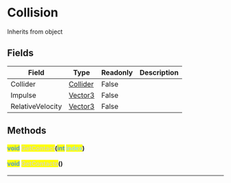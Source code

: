 # Collision
Inherits from object
## Fields
|Field|Type|Readonly|Description|
|---|---|---|---|
|Collider|[Collider](../objects/Collider.md)|False||
|Impulse|[Vector3](../objects/Vector3.md)|False||
|RelativeVelocity|[Vector3](../objects/Vector3.md)|False||
## Methods
#### <mark style="color:#509cd4;">void</mark> <mark style="color:#dcdcaa;">GetContact</mark>(<mark style="color:#509cd4;">int</mark> <mark style="color:#9cdcfe;">index</mark>)

#### <mark style="color:#509cd4;">void</mark> <mark style="color:#dcdcaa;">GetContacts</mark>()


---

